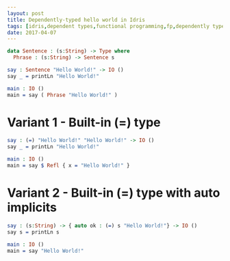 ```yaml
---
layout: post
title: Dependently-typed hello world in Idris
tags: [idris,dependent types,functional programming,fp,dependently typed]
date: 2017-04-07
---
```


```idris
data Sentence : (s:String) -> Type where
  Phrase : (s:String) -> Sentence s 

say : Sentence "Hello World!" -> IO ()
say _ = printLn "Hello World!"

main : IO ()
main = say ( Phrase "Hello World!" )
```

# Variant 1 - Built-in (=) type

```idris
say : (=) "Hello World!" "Hello World!" -> IO ()
say _ = printLn "Hello World!"

main : IO ()
main = say $ Refl { x = "Hello World!" } 
```

# Variant 2 - Built-in (=) type with auto implicits
```idris
say : (s:String) -> { auto ok : (=) s "Hello World!"} -> IO ()
say s = printLn s

main : IO ()
main = say "Hello World!"
```
